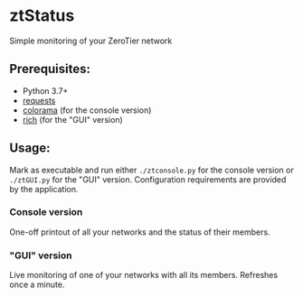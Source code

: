 # ztStatus

Simple monitoring of your ZeroTier network

## Prerequisites:

* Python 3.7+
* [requests](https://pypi.org/project/requests/)
* [colorama](https://pypi.org/project/colorama/) (for the console version)
* [rich](https://pypi.org/project/rich/) (for the "GUI" version)

## Usage:

Mark as executable and run either `./ztconsole.py` for the console version or `./ztGUI.py` for the "GUI" version.
Configuration requirements are provided by the application.

### Console version

One-off printout of all your networks and the status of their members.

### "GUI" version

Live monitoring of one of your networks with all its members. Refreshes once a minute.